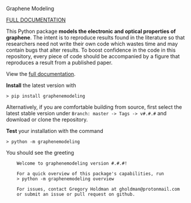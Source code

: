 Graphene Modeling

[FULL DOCUMENTATION](https://graphenemodeling.readthedocs.io/en/latest/index.html)

This Python package **models the electronic and optical properties of graphene**. The intent is to reproduce results found in the literature so that researchers need not write their own code which wastes time and may contain bugs that alter results. To boost confidence in the code in this repository, every piece of code should be accompanied by a figure that reproduces a result from a published paper.

View the [full documentation](https://graphenemodeling.readthedocs.io/en/latest/index.html).

**Install** the latest version with

```
> pip install graphenemodeling
```

Alternatively, if you are comfortable building from source, first select the latest stable version under `Branch: master -> Tags -> v#.#.#` and download or clone the repository.

**Test** your installation with the command

```
> python -m graphenemodeling
```

You should see the greeting

```
	Welcome to graphenemodeling version #.#.#!

    For a quick overview of this package's capabilities, run
    > python -m graphenemodeling overview

    For issues, contact Gregory Holdman at gholdman@protonmail.com
    or submit an issue or pull request on github.

```

